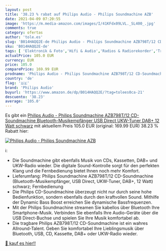 ```yaml
---
layout: post
title: '38.23 % rabat auf Philips Audio - Philips Soundmachine AZB'
date: 2021-04-09 07:20:55
image: 'https://m.media-amazon.com/images/I/41KFdx09LVL._SL400_.jpg'
comments: true
category: ofertas
author: 'tole.es'
slug: 'B014HAQQ2E-de Philips Audio - Philips Soundmachine AZB798T/12 CD-...'
sku: 'B014HAQQ2E-de'
tags: [ 'Elektronik & Foto','Hifi & Audio','Radios & Radiorekorder','Tragbare CD-Player','Tragbare Geräte','Tragbare Radios','philips audio', ]
actualPrice: 105.0 EUR
currency: EUR
price: 105.0
comparePrice: 169.99 EUR
prodname: 'Philips Audio - Philips Soundmachine AZB798T/12 CD-Soundmachine  Bluetooth-Musikempfänger  USB Direct  UKW-Tuner  DAB+  12 Watt  schwarz'
country: 'de'
flag: '🇩🇪'
brand: 'Philips Audio'
buyurl: 'https://www.amazon.de/dp/B014HAQQ2E/?tag=tolees0ca-21'
descuento: '38.23'
average: '105.0'
---
```


Es gibt ein [Philips Audio - Philips Soundmachine AZB798T/12 CD-Soundmachine  Bluetooth-Musikempfänger  USB Direct  UKW-Tuner  DAB+  12 Watt  schwarz](https://www.amazon.de/dp/B014HAQQ2E/?tag=tolees0ca-21) mit aktuellem Preis 105.0 EUR (original: 169.99 EUR) 38.23 % Rabatt hier:

[![Philips Audio - Philips Soundmachine AZB](https://m.media-amazon.com/images/I/41KFdx09LVL._SL400_.jpg)](https://www.amazon.de/dp/B014HAQQ2E/?tag=tolees0ca-21)

ℹ️:

- Die Soundmachine gibt ebenfalls Musik von CDs, Kassetten, DAB+ und UKW-Radio wieder. Die digitale Sound-Kontrolle sorgt für den perfekten Klang und die Fernbedienung bietet Ihnen noch mehr Komfort.
- Lieferumfang: Philips Soundmachine AZB798T/12 CD-Soundmachine (Bluetooth-Musikempfänger, USB Direct, UKW-Tuner, DAB+, 12 Watt) schwarz; Fernbedienung
- Die Philips CD-Soundmachine überzeugt nicht nur durch seine hohe Bedienfunktion, sondern ebenfalls durch den kraftvollen Sound. Mithilfe der Dynamic Bass Boost erreichen Sie dynamische Bassfrequenzen.
- Mit der Philips Soundmachine streamen Sie kabellos über Bluetooth Ihre Smartphone-Musik. Verbinden Sie ebenfalls Ihre Audio-Geräte über die USB Direct-Buchse und spielen Sie Ihre Musik komfortabel ab.
- Die tragbare Philips AZB798T/12 CD-Soundmachine ist ein wahres Allround-Talent. Geben Sie komfortabel Ihre Lieblingsmusik über Bluetooth, USB, CD, Kassette, DAB+ oder UKW-Radio wieder.

[🛒 kauf es hier!!](https://www.amazon.de/dp/B014HAQQ2E/?tag=tolees0ca-21)
